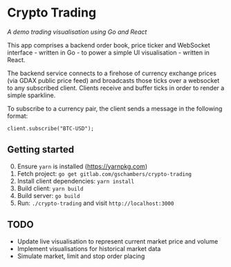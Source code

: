 # Crypto Trading
_A demo trading visualisation using Go and React_

This app comprises a backend order book, price ticker and WebSocket interface - written in Go - to power a simple UI visualisation - written in React.

The backend service connects to a firehose of currency exchange prices (via GDAX public price feed) and broadcasts those ticks over a websocket to any subscribed client. Clients receive and buffer ticks in order to render a simple sparkline.

To subscribe to a currency pair, the client sends a message in the following format:

```
client.subscribe("BTC-USD");
```

## Getting started

0. Ensure `yarn` is installed (https://yarnpkg.com)
1. Fetch project: `go get gitlab.com/gschambers/crypto-trading`
2. Install client dependencies: `yarn install`
3. Build client: `yarn build`
4. Build server: `go build`
5. Run: `./crypto-trading` and visit `http://localhost:3000`

## TODO

* Update live visualisation to represent current market price and volume
* Implement visualisations for historical market data
* Simulate market, limit and stop order placing
